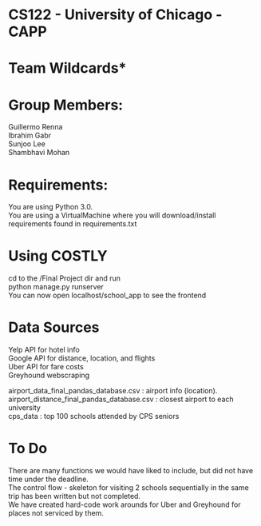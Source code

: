 # CS122 - University of Chicago - CAPP

# Team Wildcards*

# Group Members:
Guillermo Renna    
Ibrahim Gabr    
Sunjoo Lee    
Shambhavi Mohan

# Requirements:
You are using Python 3.0.    
You are using a VirtualMachine where you will download/install requirements found in requirements.txt

# Using COSTLY
cd to the /Final Project dir and run     
python manage.py runserver    
You can now open localhost/school_app to see the frontend

# Data Sources
Yelp API for hotel info    
Google API for distance, location, and flights    
Uber API for fare costs    
Greyhound webscraping    
    
airport_data_final_pandas_database.csv : airport info (location).   
airport_distance_final_pandas_database.csv : closest airport to each university     
cps_data : top 100 schools attended by CPS seniors    

# To Do 
There are many functions we would have liked to include, but did not have time under the deadline.    
The control flow - skeleton for visiting 2 schools sequentially in the same trip has been written but not completed.     
We have created hard-code work arounds for Uber and Greyhound for places not serviced by them. 

